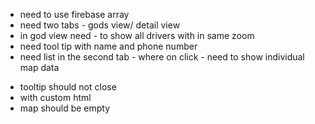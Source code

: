 - need to use firebase array
- need two tabs - gods view/ detail view
- in god view need - to show all drivers with in same zoom
- need tool tip with name and phone number
- need list in the second tab - where on click - need to show individual map data


<script src="https://www.gstatic.com/firebasejs/4.1.3/firebase.js"></script>
<script>
  // Initialize Firebase
  var config = {
    apiKey: "AIzaSyC3AFp66yHrTS5OzC1KogV88iklAAcYF5Q",
    authDomain: "loctoc-interview.firebaseapp.com",
    databaseURL: "https://loctoc-interview.firebaseio.com",
    projectId: "loctoc-interview",
    storageBucket: "loctoc-interview.appspot.com",
    messagingSenderId: "744754369626"
  };
  firebase.initializeApp(config);
</script>


- tooltip should not close 
- with custom html
- map should be empty